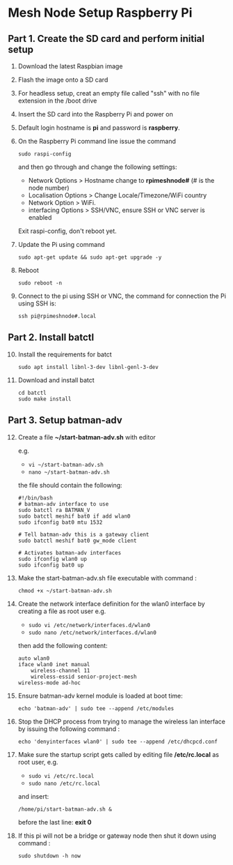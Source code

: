 
# Mesh Node Setup Raspberry Pi

## Part 1. Create the SD card and perform initial setup

1. Download the latest Raspbian image
2. Flash the image onto a SD card
3. For headless setup, creat an empty file called "ssh" with no file extension in the /boot drive
4. Insert the SD card into the Raspberry Pi and power on
5. Default login hostname is **pi** and password is **raspberry**.
6. On the Raspberry Pi command line issue the command

    ```sudo raspi-config```

    and then go through and change the following settings:
    - Network Options > Hostname change to **rpimeshnode#** (# is the node number)
    - Localisation Options > Change Locale/Timezone/WiFi country
    - Network Option > WiFi.
    - interfacing Options > SSH/VNC, ensure SSH or VNC server is enabled

    Exit raspi-config, don't reboot yet.
7. Update the Pi using command

    ```sudo apt-get update && sudo apt-get upgrade -y```
8. Reboot

    ```sudo reboot -n```
9. Connect to the pi using SSH or VNC, the command for connection the Pi using SSH is:

    ```ssh pi@rpimeshnode#.local```

## Part 2. Install batctl

10. Install the requirements for batct

    ```sudo apt install libnl-3-dev libnl-genl-3-dev```
11. Download and install batct

    ```git clone https://git.open-mesh.org/batctl.git
    cd batctl
    sudo make install
    ```

## Part 3. Setup batman-adv


12. Create a file **~/start-batman-adv.sh** with editor

    e.g.
    - ```vi ~/start-batman-adv.sh```
    - ```nano ~/start-batman-adv.sh```

    the file should contain the following:

    ```text
    #!/bin/bash
    # batman-adv interface to use
    sudo batctl ra BATMAN_V
    sudo batctl meshif bat0 if add wlan0
    sudo ifconfig bat0 mtu 1532

    # Tell batman-adv this is a gateway client
    sudo batctl meshif bat0 gw_mode client

    # Activates batman-adv interfaces
    sudo ifconfig wlan0 up
    sudo ifconfig bat0 up
    ```

13. Make the start-batman-adv.sh file executable with command :

    ```text
    chmod +x ~/start-batman-adv.sh
    ```

14. Create the network interface definition for the wlan0 interface by creating a file as root user e.g.

    - ```sudo vi /etc/network/interfaces.d/wlan0```
    - ```sudo nano /etc/network/interfaces.d/wlan0```

    then add the following content:

    ```text
    auto wlan0
    iface wlan0 inet manual
    	wireless-channel 11
    	wireless-essid senior-project-mesh
	wireless-mode ad-hoc
    ```

15. Ensure batman-adv kernel module is loaded at boot time:

    ```echo 'batman-adv' | sudo tee --append /etc/modules```

16. Stop the DHCP process from trying to manage the wireless lan interface by issuing the following command :

    ```echo 'denyinterfaces wlan0' | sudo tee --append /etc/dhcpcd.conf```

17. Make sure the startup script gets called by editing file **/etc/rc.local** as root user, e.g.

    - ```sudo vi /etc/rc.local```
    - ```sudo nano /etc/rc.local```

    and insert:

    ```/home/pi/start-batman-adv.sh &```

    before the last line: **exit 0**
18. If this pi will not be a bridge or gateway node then shut it down using command :

    ```sudo shutdown -h now```

